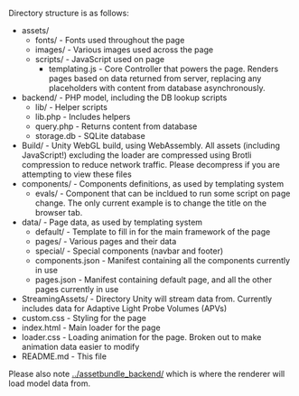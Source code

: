 Directory structure is as follows:

- assets/
    - fonts/ - Fonts used throughout the page
    - images/ - Various images used across the page
    - scripts/ - JavaScript used on page
        - templating.js - Core Controller that powers the page. Renders pages based on data returned from server, replacing any placeholders with content from database asynchronously.
- backend/ - PHP model, including the DB lookup scripts
    - lib/ - Helper scripts
    - lib.php - Includes helpers
    - query.php - Returns content from database
    - storage.db - SQLite database
- Build/   - Unity WebGL build, using WebAssembly. All assets (including JavaScript!) excluding the loader are compressed using Brotli compression to reduce network traffic. Please decompress if you are attempting to view these files
- components/ - Components definitions, as used by templating system
    - evals/ - Component that can be incldued to run some script on page change. The only current example is to change the title on the browser tab.
- data/ - Page data, as used by templating system
    - default/ - Template to fill in for the main framework of the page
    - pages/ - Various pages and their data
    - special/ - Special components (navbar and footer)
    - components.json - Manifest containing all the components currently in use
    - pages.json - Manifest containing default page, and all the other pages currently in use
- StreamingAssets/ - Directory Unity will stream data from. Currently includes data for Adaptive Light Probe Volumes (APVs)
- custom.css - Styling for the page
- index.html - Main loader for the page
- loader.css - Loading animation for the page. Broken out to make animation data easier to modify
- README.md - This file

Please also note <a href="../assetbundle_backend/">../assetbundle_backend/</a> which is where the renderer will load model data from. 